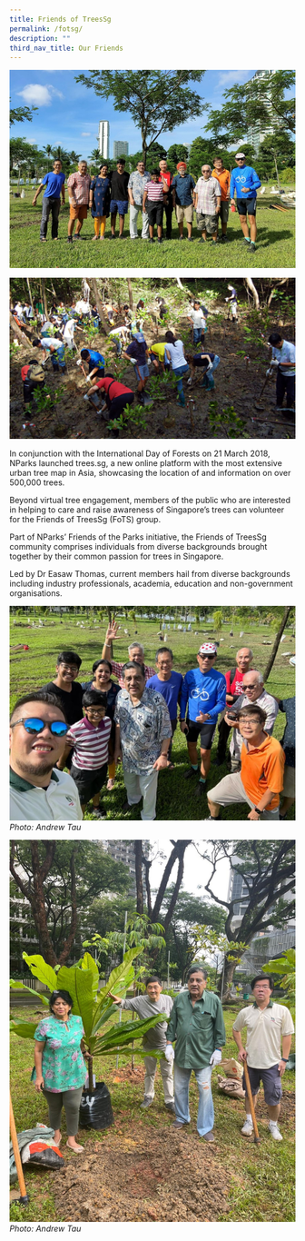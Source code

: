 ```yaml
---
title: Friends of TreesSg
permalink: /fotsg/
description: ""
third_nav_title: Our Friends
---
```

![](/images/friendsoftrees_group%20photo_andrewtau.jpg)

![Alt text for image on Isomer site](/images/treessg%20OMT%20carousel%20feature%20photo.jpg)

In conjunction with the International Day of Forests on 21 March 2018, NParks  launched trees.sg, a new online platform with the most extensive urban tree map in Asia, showcasing the location of and information on over 500,000 trees.

Beyond virtual tree engagement, members of the public who are interested in helping to care and raise awareness of Singapore’s trees can volunteer for the  Friends of TreesSg (FoTS) group.

Part of NParks’ Friends of the Parks initiative, the Friends of TreesSg community comprises individuals from diverse backgrounds brought together by their common passion for trees in Singapore. 

Led by Dr Easaw Thomas, current members hail from diverse backgrounds including industry professionals, academia, education and non-government organisations.

![](/images/friendsoftrees_dec2022_andrewtau.jpg)
*Photo: Andrew Tau*

![](/images/friendsoftrees_apr2022_andrewtau.jpg)
*Photo: Andrew Tau*